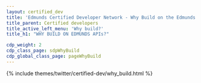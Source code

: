 ```yaml
---
layout: certified_dev
title: 'Edmunds Certified Developer Network - Why Build on the Edmunds API?'
title_parent: Certified developers
title_active_left_menu: 'Why build?'
title_h1: "WHY BUILD ON EDMUNDS APIs?"

cdp_weight: 2
cdp_class_page: sdpWhyBuild
cdp_global_class_page: pageWhyBuild
---
```


{% include themes/twitter/certified-dev/why_build.html %}